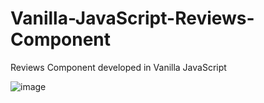 # Vanilla-JavaScript-Reviews-Component
Reviews Component developed in Vanilla JavaScript



![image](https://user-images.githubusercontent.com/57593885/232597719-dee1103e-fdc2-42ba-826b-e74f653dd6ab.png)

